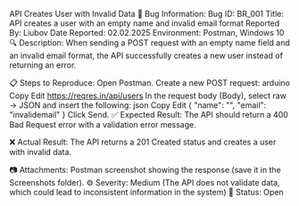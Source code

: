API Creates User with Invalid Data
📄 Bug Information:
Bug ID: BR_001
Title: API creates a user with an empty name and invalid email format
Reported By: Liubov
Date Reported: 02.02.2025
Environment: Postman, Windows 10
🔍 Description:
When sending a POST request with an empty name field and an invalid email format, the API successfully creates a new user instead of returning an error.

📋 Steps to Reproduce:
Open Postman.
Create a new POST request:
arduino
Copy
Edit
https://reqres.in/api/users
In the request body (Body), select raw → JSON and insert the following:
json
Copy
Edit
{
  "name": "",
  "email": "invalidemail"
}
Click Send.
✅ Expected Result:
The API should return a 400 Bad Request error with a validation error message.

❌ Actual Result:
The API returns a 201 Created status and creates a user with invalid data.

📷 Attachments:
Postman screenshot showing the response (save it in the Screenshots folder).
⚙️ Severity: Medium (The API does not validate data, which could lead to inconsistent information in the system)
🔗 Status: Open
